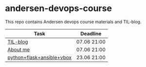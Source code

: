 # andersen-devops-course
This repo contains Andersen devops course materials and TIL-blog.

| Task  | Deadline |
| ------------- | ------------- |
| [TIL-blog](https://github.com/nastasyafedotovna/andersen-devops-course/tree/main/TIL)  | 07.06 21:00  |
| [About me](https://github.com/nastasyafedotovna/andersen-devops-course/tree/main/aboutMyself)| 07.06 21:00|
| [python+flask+ansible+vbox](https://github.com/nastasyafedotovna/andersen-devops-course/tree/main/ansible_task)  | 23.06 21:00  |

